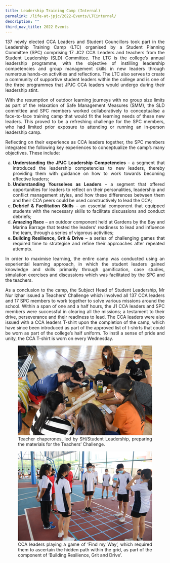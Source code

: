 ```yaml
---
title: Leadership Training Camp (Internal)
permalink: /life-at-jpjc/2022-Events/LTCinternal/
description: ""
third_nav_title: 2022 Events
---
```

<div align=justify>
<p>
137 newly elected CCA Leaders and Student Councillors took part in the Leadership Training Camp (LTC) organised by a Student Planning Committee (SPC) comprising 17 JC2 CCA Leaders and teachers from the Student Leadership (SLD) Committee. The LTC is the college’s annual leadership programme, with the objective of instilling leadership competencies and group management skills in  new leaders through numerous hands-on activities and reflections. The LTC also serves to create a community of supportive student leaders within the college and is one of the three programmes that JPJC CCA leaders would undergo during their leadership stint.</p>

<p>
With the resumption of outdoor learning journeys with no group size limits as part of the relaxation of Safe Management Measures (SMM), the SLD committee and SPC members worked collaboratively to conceptualise a face-to-face training camp that would fit the learning needs of these new leaders. This proved to be a refreshing challenge for the SPC members, who had limited prior exposure to attending or running an in-person leadership camp.</p>

<p>
Reflecting on their experience as CCA leaders together, the SPC members integrated the following key experiences to conceptualize the camp’s many objectives. These include: 
<style>ul.a {list-style-type: lower-alpha;}</style>
<ul class="a">
	<li><b>Understanding the JPJC Leadership Competencies</b> – a segment that introduced the leadership competencies to new leaders, thereby providing them with guidance on how to work towards becoming effective leaders;</li>
	<li><b>Understanding Yourselves as Leaders</b> – a segment that offered opportunities for leaders to reflect on their personalities, leadership and conflict management styles, and how these differences between them and their CCA peers could be used constructively to lead the CCA;</li>
	<li><b>Debrief & Facilitation Skills</b> – an essential component that equipped students with the necessary skills to facilitate discussions and conduct debriefs;</li>
	<li><b>Amazing Race</b> – an outdoor component held at Gardens by the Bay and Marina Barrage that tested the leaders’ readiness to lead and influence the team, through a series of vigorous activities;</li>
	<li><b>Building Resilience, Grit & Drive</b> – a series of challenging games that required time to strategise and refine their approaches after repeated attempts.</li></ul>

<p>
In order to maximise learning, the entire camp was conducted using an experiential learning approach, in which the student leaders gained knowledge and skills primarily through gamification, case studies, simulation exercises and discussions which was facilitated by the SPC and the teachers.</p>

<p>
As a conclusion to the camp, the Subject Head of Student Leadership, Mr Nur Izhar issued a Teachers’ Challenge which involved all 137 CCA leaders and 17 SPC members to work together to solve various missions around the school. Within a span of one and a half hours, the J1 CCA leaders and SPC members were successful in clearing all the missions; a testament to their drive, perseverance and their readiness to lead. The CCA leaders were also issued with a CCA leaders T-shirt upon the completion of the camp, which have since been introduced as part of the approved list of t-shirts that could be worn as part of the college’s half uniform. To instil a sense of pride and unity, the CCA T-shirt is worn on every Wednesday.</p>

<figure>
<img src="/images/Life%20@%20JPJC/2022%20Events/Leadership%20Training%20Camp/Photo%201.jpg">
<figcaption>Teacher chaperones, led by SH/Student Leadership, preparing the materials for the Teachers’ Challenge.</figcaption></figure>
	
<figure>
<img src="/images/Life%20@%20JPJC/2022%20Events/Leadership%20Training%20Camp/Photo%202.jpg">
<figcaption>CCA leaders playing a game of ‘Find my Way’, which required them to ascertain the hidden path within the grid, as part of the component of ‘Building Resilience, Grit and Drive’.</figcaption></figure>
	
<figure>
<img src="![](/images/Life%20@%20JPJC/2022%20Events/Leadership%20Training%20Camp/Photo%203.jpg)